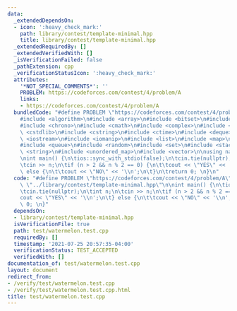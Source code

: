 ```yaml
---
data:
  _extendedDependsOn:
  - icon: ':heavy_check_mark:'
    path: library/contest/template-minimal.hpp
    title: library/contest/template-minimal.hpp
  _extendedRequiredBy: []
  _extendedVerifiedWith: []
  _isVerificationFailed: false
  _pathExtension: cpp
  _verificationStatusIcon: ':heavy_check_mark:'
  attributes:
    '*NOT_SPECIAL_COMMENTS*': ''
    PROBLEM: https://codeforces.com/contest/4/problem/A
    links:
    - https://codeforces.com/contest/4/problem/A
  bundledCode: "#define PROBLEM \"https://codeforces.com/contest/4/problem/A\"\n\n\
    #include <algorithm>\n#include <array>\n#include <bitset>\n#include <cassert>\n\
    #include <chrono>\n#include <cmath>\n#include <complex>\n#include <cstdio>\n#include\
    \ <cstdlib>\n#include <cstring>\n#include <ctime>\n#include <deque>\n#include\
    \ <iostream>\n#include <iomanip>\n#include <list>\n#include <map>\n#include <numeric>\n\
    #include <queue>\n#include <random>\n#include <set>\n#include <stack>\n#include\
    \ <string>\n#include <unordered_map>\n#include <vector>\n\nusing namespace std;\n\
    \nint main() {\n\tios::sync_with_stdio(false);\n\tcin.tie(nullptr);\n\tint n;\n\
    \tcin >> n;\n\tif (n > 2 && n % 2 == 0) {\n\t\tcout << \"YES\" << '\\n';\n\t}\
    \ else {\n\t\tcout << \"NO\" << '\\n';\n\t}\n\treturn 0; \n}\n"
  code: "#define PROBLEM \"https://codeforces.com/contest/4/problem/A\"\n\n#include\
    \ \"../library/contest/template-minimal.hpp\"\n\nint main() {\n\tios::sync_with_stdio(false);\n\
    \tcin.tie(nullptr);\n\tint n;\n\tcin >> n;\n\tif (n > 2 && n % 2 == 0) {\n\t\t\
    cout << \"YES\" << '\\n';\n\t} else {\n\t\tcout << \"NO\" << '\\n';\n\t}\n\treturn\
    \ 0; \n}"
  dependsOn:
  - library/contest/template-minimal.hpp
  isVerificationFile: true
  path: test/watermelon.test.cpp
  requiredBy: []
  timestamp: '2021-07-25 20:57:35-04:00'
  verificationStatus: TEST_ACCEPTED
  verifiedWith: []
documentation_of: test/watermelon.test.cpp
layout: document
redirect_from:
- /verify/test/watermelon.test.cpp
- /verify/test/watermelon.test.cpp.html
title: test/watermelon.test.cpp
---
```

